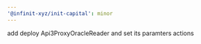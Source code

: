 ```yaml
---
'@infinit-xyz/init-capital': minor
---
```


add deploy Api3ProxyOracleReader and set its paramters actions
